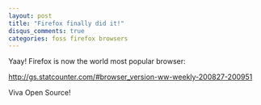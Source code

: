 ```yaml
---
layout: post
title: "Firefox finally did it!"
disqus_comments: true
categories: foss firefox browsers
---
```


Yaay! Firefox is now the world most popular browser:

http://gs.statcounter.com/#browser_version-ww-weekly-200827-200951

Viva Open Source!